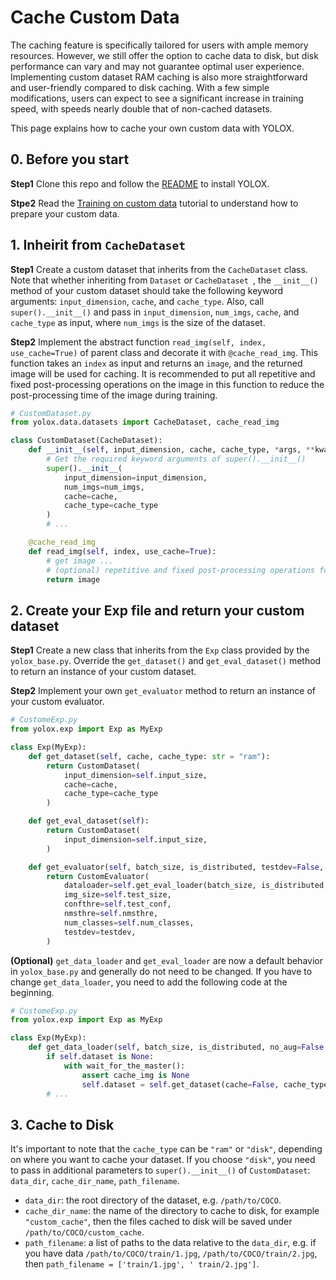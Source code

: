 # Cache Custom Data

The caching feature is specifically tailored for users with ample memory resources. However, we still offer the option to cache data to disk, but disk performance can vary and may not guarantee optimal user experience. Implementing custom dataset RAM caching is also more straightforward and user-friendly compared to disk caching. With a few simple modifications, users can expect to see a significant increase in training speed, with speeds nearly double that of non-cached datasets.

This page explains how to cache your own custom data with YOLOX.

## 0. Before you start

**Step1** Clone this repo and follow the [README](../YOLOX_README) to install YOLOX.

**Stpe2** Read the [Training on custom data](./train_custom_data.md) tutorial to understand how to prepare your custom data.

## 1. Inheirit from `CacheDataset`


**Step1** Create a custom dataset that inherits from the `CacheDataset` class. Note that whether inheriting from `Dataset` or `CacheDataset `, the `__init__()` method of your custom dataset should take the following keyword arguments: `input_dimension`, `cache`, and `cache_type`. Also, call `super().__init__()` and pass in `input_dimension`, `num_imgs`, `cache`, and `cache_type` as input, where `num_imgs` is the size of the dataset.

**Step2** Implement the abstract function `read_img(self, index, use_cache=True)` of parent class and decorate it with `@cache_read_img`.  This function takes an `index` as input and returns an `image`, and the returned image will be used for caching. It is recommended to put all repetitive and fixed post-processing operations on the image in this function to reduce the post-processing time of the image during training.

```python
# CustomDataset.py
from yolox.data.datasets import CacheDataset, cache_read_img

class CustomDataset(CacheDataset):
    def __init__(self, input_dimension, cache, cache_type, *args, **kwargs):
        # Get the required keyword arguments of super().__init__()
        super().__init__(
            input_dimension=input_dimension,
            num_imgs=num_imgs,
            cache=cache,
            cache_type=cache_type
        )
        # ...

    @cache_read_img
    def read_img(self, index, use_cache=True):
        # get image ...
        # (optional) repetitive and fixed post-processing operations for image
        return image
```

## 2. Create your Exp file and return your custom dataset

**Step1** Create a new class that inherits from the `Exp` class provided by the `yolox_base.py`. Override the `get_dataset()` and `get_eval_dataset()` method to return an instance of your custom dataset.

**Step2** Implement your own `get_evaluator` method to return an instance of your custom evaluator.

```python
# CustomeExp.py
from yolox.exp import Exp as MyExp

class Exp(MyExp):
    def get_dataset(self, cache, cache_type: str = "ram"):
        return CustomDataset(
            input_dimension=self.input_size,
            cache=cache,
            cache_type=cache_type
        )

    def get_eval_dataset(self):
        return CustomDataset(
            input_dimension=self.input_size,
        )

    def get_evaluator(self, batch_size, is_distributed, testdev=False, legacy=False):
        return CustomEvaluator(
            dataloader=self.get_eval_loader(batch_size, is_distributed, testdev=testdev, legacy=legacy),
            img_size=self.test_size,
            confthre=self.test_conf,
            nmsthre=self.nmsthre,
            num_classes=self.num_classes,
            testdev=testdev,
        )
```

**(Optional)** `get_data_loader` and `get_eval_loader` are now a default behavior in `yolox_base.py` and generally do not need to be changed. If you have to change `get_data_loader`, you need to add the following code at the beginning.

```python
# CustomeExp.py
from yolox.exp import Exp as MyExp

class Exp(MyExp):
    def get_data_loader(self, batch_size, is_distributed, no_aug=False, cache_img: str = None):
        if self.dataset is None:
            with wait_for_the_master():
                assert cache_img is None
                self.dataset = self.get_dataset(cache=False, cache_type=cache_img)
        # ...

```

## 3. Cache to Disk
It's important to note that the `cache_type` can be `"ram"` or `"disk"`, depending on where you want to cache your dataset. If you choose `"disk"`, you need to pass in additional parameters to `super().__init__()` of `CustomDataset`: `data_dir`, `cache_dir_name`, `path_filename`.

- `data_dir`: the root directory of the dataset, e.g. `/path/to/COCO`.
- `cache_dir_name`: the name of the directory to cache to disk, for example `"custom_cache"`, then the files cached to disk will be saved under `/path/to/COCO/custom_cache`.
- `path_filename`: a list of paths to the data relative to the `data_dir`, e.g. if you have data `/path/to/COCO/train/1.jpg`, `/path/to/COCO/train/2.jpg`, then `path_filename = ['train/1.jpg', ' train/2.jpg']`.

